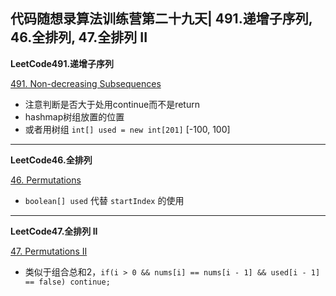 ## **代码随想录算法训练营第二十九天| 491.递增子序列, 46.全排列, 47.全排列 II**

**LeetCode491.递增子序列**

[491. Non-decreasing Subsequences](https://leetcode.cn/problems/non-decreasing-subsequences/description/)

- 注意判断是否大于处用continue而不是return
- hashmap树组放置的位置
- 或者用树组 `int[] used = new int[201]` [-100, 100]

<hr/>

**LeetCode46.全排列**

[46. Permutations](https://leetcode.cn/problems/permutations/description/)

- `boolean[] used` 代替 `startIndex` 的使用

<hr/>

**LeetCode47.全排列 II**

[47. Permutations II](https://leetcode.cn/problems/permutations-ii/description/)

- 类似于组合总和2，`if(i > 0 && nums[i] == nums[i - 1] && used[i - 1] == false) continue;`
